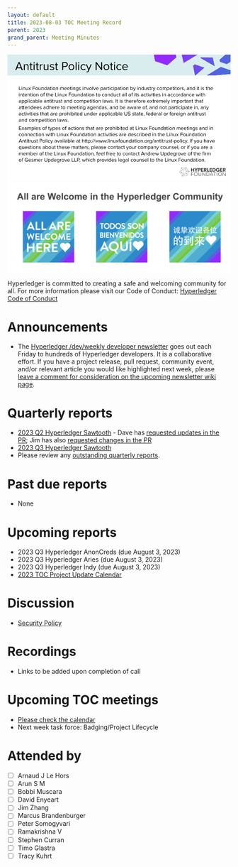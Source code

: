 ```yaml
---
layout: default
title: 2023-08-03 TOC Meeting Record
parent: 2023
grand_parent: Meeting Minutes
---
```

![Antitrust Policy Notice](../images/antitrust-policy-notice.png "Antitrust Policy Notice")
![All are Welcome in the Hyperledger Community](../images/all-are-welcome.png "All are Welcome in the Hyperledger Community")

Hyperledger is committed to creating a safe and welcoming community for all. For more information please visit our Code of Conduct: [Hyperledger Code of Conduct](https://toc.hyperledger.org/governing-documents/code-of-conduct.html)

# Announcements
* The [Hyperledger /dev/weekly developer newsletter](https://wiki.hyperledger.org/pages/viewpage.action?pageId=39618905) goes out each Friday to hundreds of Hyperledger developers. It is a collaborative effort. If you have a project release, pull request, community event, and/or relevant article you would like highlighted next week, please [leave a comment for consideration on the upcoming newsletter wiki page](https://wiki.hyperledger.org/display/DR/2023).

# Quarterly reports
* [2023 Q2 Hyperledger Sawtooth](https://github.com/hyperledger/toc/pull/128) - Dave has [requested updates in the PR](https://github.com/hyperledger/toc/pull/128#issuecomment-1643997198); Jim has also [requested changes in the PR](https://github.com/hyperledger/toc/pull/128#discussion_r1269564288)
* [2023 Q3 Hyperledger Sawtooth](https://github.com/hyperledger/toc/pull/142)
* Please review any [outstanding quarterly reports](https://github.com/hyperledger/toc/pulls?q=is%3Apr+is%3Aopen+label%3Aquarterly-report+user-review-requested%3A%40me).

# Past due reports
* None

# Upcoming reports
* 2023 Q3 Hyperledger AnonCreds (due August 3, 2023)
* 2023 Q3 Hyperledger Aries (due August 3, 2023)
* 2023 Q3 Hyperledger Indy (due August 3, 2023)
* [2023 TOC Project Update Calendar](../../project-reports/2023/2023-updates.md)

# Discussion
* [Security Policy](https://github.com/hyperledger/toc/pull/143)

# Recordings
* Links to be added upon completion of call

# Upcoming TOC meetings
* [Please check the calendar](https://lists.hyperledger.org/g/toc/calendar)
* Next week task force: Badging/Project Lifecycle

# Attended by
* [ ] Arnaud J Le Hors
* [ ] Arun S M
* [ ] Bobbi Muscara
* [ ] David Enyeart
* [ ] Jim Zhang
* [ ] Marcus Brandenburger
* [ ] Peter Somogyvari
* [ ] Ramakrishna V
* [ ] Stephen Curran
* [ ] Timo Glastra
* [ ] Tracy Kuhrt
